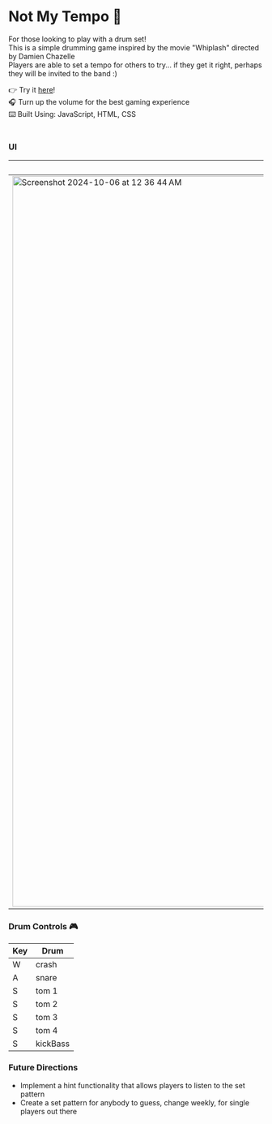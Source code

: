 # Not My Tempo 🥁
For those looking to play with a drum set!<br>
This is a simple drumming game inspired by the movie "Whiplash" directed by Damien Chazelle <br>
Players are able to set a tempo for others to try... if they get it right, perhaps they will be invited to the band :) <br>

👉 Try it [here](https://notmytempo.vercel.app)!<br>
🎧 Turn up the volume for the best gaming experience <br>
⌨️ Built Using: JavaScript, HTML, CSS <br><br>

### UI 
| Before | After  |
| ------ | ------ |
|<img width="1440" alt="Screenshot 2024-10-06 at 12 36 44 AM" src="https://github.com/user-attachments/assets/c67608ac-41ab-4ee3-8e82-860552b02477"> | <img width="1440" alt="Screenshot 2024-10-06 at 12 50 11 AM" src="https://github.com/user-attachments/assets/6f20bcc9-d561-4b19-b0f2-b410ff16a219"> |

### Drum Controls 🎮
| Key | Drum     |
| --- | ----     |
|  W  | crash    |
|  A  | snare    |
|  S  | tom 1    |
|  S  | tom 2    |
|  S  | tom 3    |
|  S  | tom 4    |
|  S  | kickBass |

### Future Directions 
- Implement a hint functionality that allows players to listen to the set pattern
- Create a set pattern for anybody to guess, change weekly, for single players out there
